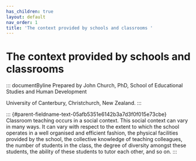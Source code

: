```yaml
---
has_children: true
layout: default
nav_order: 1
title: 'The context provided by schools and classrooms '
---
```

# The context provided by schools and classrooms 


::: documentByline
Prepared by John Church, PhD, School of Educational Studies and Human
Development

University of Canterbury, Christchurch, New Zealand.
:::

::: {#parent-fieldname-text-05afb5351e6142b3a7d3f0f015e73cbe}
Classroom teaching occurs in a social context. This social context can
vary in many ways. It can vary with respect to the extent to which the
school operates in a well organised and efficient fashion, the physical
facilities provided by the school, the collective knowledge of teaching
colleagues, the number of students in the class, the degree of diversity
amongst these students, the ability of these students to tutor each
other, and so on.
:::
